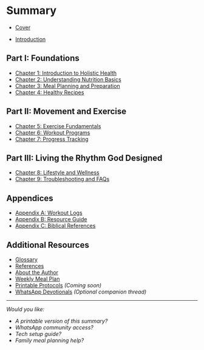 # Summary

* [Cover](COVER.md)

* [Introduction](README.md)

## Part I: Foundations
* [Chapter 1: Introduction to Holistic Health](chapters/01-Introduction-to-Holistic-Health.md)
* [Chapter 2: Understanding Nutrition Basics](chapters/02-Nutrition-Basics.md)
* [Chapter 3: Meal Planning and Preparation](chapters/03-Meal-Planning.md)
* [Chapter 4: Healthy Recipes](chapters/04-Healthy-Recipes.md)

## Part II: Movement and Exercise
* [Chapter 5: Exercise Fundamentals](chapters/05-Exercise-Fundamentals.md)
* [Chapter 6: Workout Programs](chapters/06-Workout-Programs.md)
* [Chapter 7: Progress Tracking](chapters/07-Progress-Tracking.md)

## Part III: Living the Rhythm God Designed
* [Chapter 8: Lifestyle and Wellness](chapters/08-Lifestyle-and-Wellness.md)
* [Chapter 9: Troubleshooting and FAQs](chapters/09-Troubleshooting-and-FAQs.md)

## Appendices
* [Appendix A: Workout Logs](appendices/workout_logs.md)
* [Appendix B: Resource Guide](appendices/resources.md)
* [Appendix C: Biblical References](appendices/biblical_references.md)

## Additional Resources
* [Glossary](glossary.md)
* [References](references.md)
* [About the Author](about.md)
* [Weekly Meal Plan](weekly_meal_plan.md)
* [Printable Protocols](appendices/printable_protocols.md) *(Coming soon)*
* [WhatsApp Devotionals](appendices/whatsapp_snippets.md) *(Optional companion thread)*

---

*Would you like:*
- *A printable version of this summary?*
- *WhatsApp community access?*
- *Tech setup guide?*
- *Family meal planning help?*

